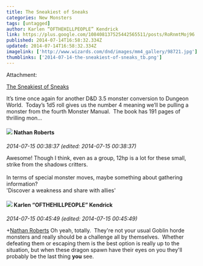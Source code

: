 ```yaml
---
title: The Sneakiest of Sneaks
categories: New Monsters
tags: [untagged]
author: Karlen “OFTHEHILLPEOPLE” Kendrick
link: https://plus.google.com/108408137525442565511/posts/RoRnmtMoj96
published: 2014-07-14T16:58:32.334Z
updated: 2014-07-14T16:58:32.334Z
imagelink: ['http://www.wizards.com/dnd/images/mm4_gallery/98721.jpg']
thumblinks: ['2014-07-14-the-sneakiest-of-sneaks_tb.png']
---
```





Attachment:

<a href='http://diceanddungeoneering.blogspot.com/2014/07/the-sneakiest-of-sneaks.html'>The Sneakiest of Sneaks</a>


It’s time once again for another D&D 3.5 monster conversion to Dungeon World.  Today’s 1d5 roll gives us the number 4 meaning we’ll be pulling a monster from the fourth Monster Manual.  The book has 191 pages of thrilling mon...
<div id='comment z12as3photjxyvcoo04cgdfzpo3uy1oict00k'>
  <h4><img src='{{site.baseurl}}//images/avatars/117646243340764868749_photo.jpg'> Nathan Roberts</h4>
      <p><cite>2014-07-15 00:38:37 (edited: 2014-07-15 00:38:37)</cite></p>
        <p>Awesome! Though I think, even as a group, 12hp is a lot for these small, strike from the shadows critters.<br /><br />In terms of special monster moves, maybe something about gathering information?<br />&#39;Discover a weakness and share with allies&#39;</p>
</div>
        

<div id='comment z12as3photjxyvcoo04cgdfzpo3uy1oict00k'>
  <h4><img src='{{site.baseurl}}//images/avatars/108408137525442565511_photo.jpg'> Karlen “OFTHEHILLPEOPLE” Kendrick</h4>
      <p><cite>2014-07-15 00:45:49 (edited: 2014-07-15 00:45:49)</cite></p>
        <p><span class="proflinkWrapper"><span class="proflinkPrefix">+</span><a class="proflink" href="https://plus.google.com/117646243340764868749" oid="117646243340764868749">Nathan Roberts</a></span> Oh yeah, totally.  They&#39;re not your usual Goblin horde monsters and really should be a challenge all by themselves.  Whether defeating them or escaping them is the best option is really up to the situation, but when these dragon spawn have their eyes on you they&#39;ll probably be the last thing <b>you</b> see.</p>
</div>
        